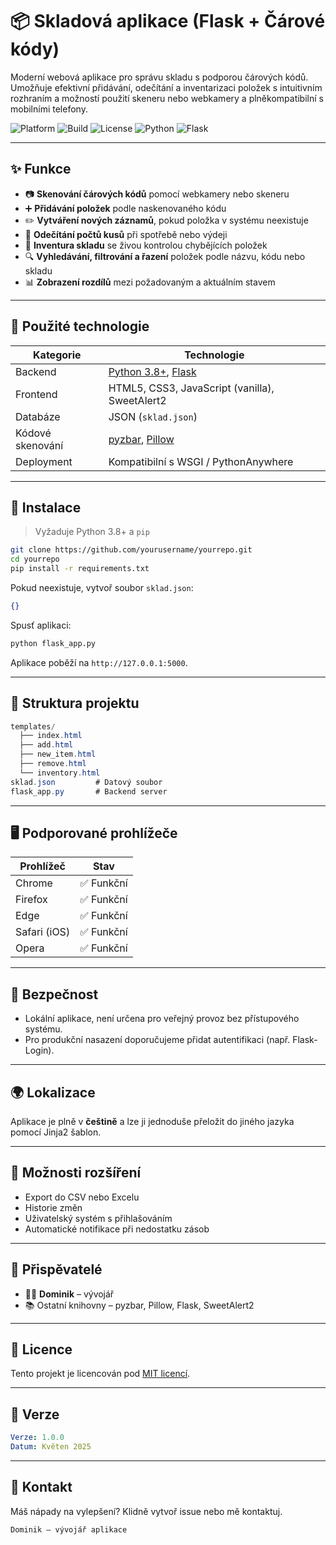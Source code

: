 # 📦 Skladová aplikace (Flask + Čárové kódy)

Moderní webová aplikace pro správu skladu s podporou čárových kódů. Umožňuje efektivní přidávání, odečítání a inventarizaci položek s intuitivním rozhraním a možností použití skeneru nebo webkamery a plněkompatibilní s mobilními telefony.

![Platform](https://img.shields.io/badge/platform-web-lightgrey)
![Build](https://img.shields.io/badge/build-passing-brightgreen)
![License](https://img.shields.io/github/license/YoofeCZ/Sklad)
![Python](https://img.shields.io/badge/python-3.8%2B-blue)
![Flask](https://img.shields.io/badge/flask-2.x-orange)

---

## ✨ Funkce

- 📷 **Skenování čárových kódů** pomocí webkamery nebo skeneru
- ➕ **Přidávání položek** podle naskenovaného kódu
- ✏️ **Vytváření nových záznamů**, pokud položka v systému neexistuje
- 🔢 **Odečítání počtů kusů** při spotřebě nebo výdeji
- 🧮 **Inventura skladu** se živou kontrolou chybějících položek
- 🔍 **Vyhledávání, filtrování a řazení** položek podle názvu, kódu nebo skladu
- 📊 **Zobrazení rozdílů** mezi požadovaným a aktuálním stavem

---

## 🧰 Použité technologie

| Kategorie         | Technologie               |
|------------------|---------------------------|
| Backend          | [Python 3.8+](https://www.python.org/), [Flask](https://flask.palletsprojects.com/) |
| Frontend         | HTML5, CSS3, JavaScript (vanilla), SweetAlert2 |
| Databáze         | JSON (`sklad.json`)       |
| Kódové skenování | [pyzbar](https://github.com/NaturalHistoryMuseum/pyzbar), [Pillow](https://pillow.readthedocs.io/) |
| Deployment       | Kompatibilní s WSGI / PythonAnywhere |

---

## 🚀 Instalace

> Vyžaduje Python 3.8+ a `pip`

```bash
git clone https://github.com/yourusername/yourrepo.git
cd yourrepo
pip install -r requirements.txt
```

Pokud neexistuje, vytvoř soubor `sklad.json`:

```json
{}
```

Spusť aplikaci:

```bash
python flask_app.py
```

Aplikace poběží na `http://127.0.0.1:5000`.

---

## 📂 Struktura projektu

```csharp
templates/
  ├── index.html
  ├── add.html
  ├── new_item.html
  ├── remove.html
  └── inventory.html
sklad.json         # Datový soubor
flask_app.py       # Backend server
```

---

## 🖥️ Podporované prohlížeče

| Prohlížeč        | Stav       |
|------------------|------------|
| Chrome           | ✅ Funkční |
| Firefox          | ✅ Funkční |
| Edge             | ✅ Funkční |
| Safari (iOS)     | ✅ Funkční |
| Opera            | ✅ Funkční |

---

## 🔐 Bezpečnost

- Lokální aplikace, není určena pro veřejný provoz bez přístupového systému.
- Pro produkční nasazení doporučujeme přidat autentifikaci (např. Flask-Login).

---

## 🌍 Lokalizace

Aplikace je plně v **češtině** a lze ji jednoduše přeložit do jiného jazyka pomocí Jinja2 šablon.

---

## 🔧 Možnosti rozšíření

- Export do CSV nebo Excelu
- Historie změn
- Uživatelský systém s přihlašováním
- Automatické notifikace při nedostatku zásob

---

## 🤝 Přispěvatelé

- 👨‍💻 **Dominik** – vývojář
- 📚 Ostatní knihovny – pyzbar, Pillow, Flask, SweetAlert2

---

## 📝 Licence

Tento projekt je licencován pod [MIT licencí](LICENSE).

---

## 🧩 Verze

```yaml
Verze: 1.0.0
Datum: Květen 2025
```

---

## 💬 Kontakt

Máš nápady na vylepšení? Klidně vytvoř issue nebo mě kontaktuj.

```nginx
Dominik – vývojář aplikace
```
